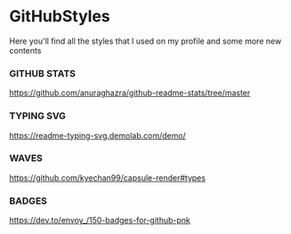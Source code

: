 # GitHubStyles
Here you'll find all the styles that I used on my profile and some more new contents

### GITHUB STATS
https://github.com/anuraghazra/github-readme-stats/tree/master

### TYPING SVG
https://readme-typing-svg.demolab.com/demo/

### WAVES
https://github.com/kyechan99/capsule-render#types

### BADGES
https://dev.to/envoy_/150-badges-for-github-pnk
